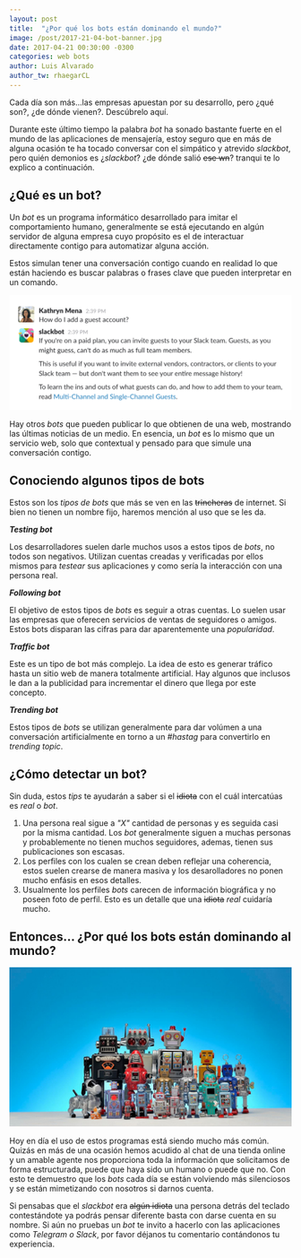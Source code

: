 ```yaml
---
layout: post
title:  "¿Por qué los bots están dominando el mundo?"
image: /post/2017-21-04-bot-banner.jpg
date: 2017-04-21 00:30:00 -0300
categories: web bots
author: Luis Alvarado
author_tw: rhaegarCL
---
```

Cada día son más...las empresas apuestan por su desarrollo, pero ¿qué son?,
¿de dónde vienen?. Descúbrelo aquí.

<!--more-->

Durante este último tiempo la palabra *bot* ha sonado bastante fuerte en el mundo de las aplicaciones de mensajería, estoy seguro que en más de alguna ocasión te ha tocado conversar con el simpático y atrevido *slackbot*, pero quién demonios es ¿*slackbot*? ¿de dónde salió ~~ese wn~~? tranqui te lo explico a continuación.

## ¿Qué es un bot?
Un *bot* es un programa informático desarrollado para imitar el comportamiento humano, generalmente se está ejecutando en algún servidor de alguna empresa cuyo propósito es el de interactuar directamente contigo para automatizar alguna acción.

Estos simulan tener una conversación contigo cuando en realidad lo que están haciendo es buscar palabras o frases clave que pueden interpretar en un comando.

![slackbot](/assets/img/post/2017-21-04-por-que-los-bots-estan-dominando-el-mundo/2017-21-04-slackbot.jpg)

Hay otros *bots* que pueden publicar lo que obtienen de una web, mostrando las últimas noticias de un medio. En esencia, un *bot* es lo mismo que un servicio web, solo que contextual y pensado para que simule una conversación contigo.

## Conociendo algunos tipos de **bots**
Estos son los *tipos de bots* que más se ven en las ~~trincheras~~ de internet. Si bien no tienen un nombre fijo, haremos mención al uso que se les da.

***Testing bot***

Los desarrolladores suelen darle muchos usos a estos tipos de *bots*, no todos son negativos. Utilizan cuentas creadas y verificadas por ellos mismos para *testear* sus aplicaciones y como sería la interacción con una persona real.

***Following bot***

El objetivo de estos tipos de *bots* es seguir a otras cuentas. Lo suelen usar las empresas que oferecen servicios de ventas de seguidores o amigos. Estos bots disparan las cifras para dar aparentemente una *popularidad*.

***Traffic bot***

Este es un tipo de bot más complejo. La idea de esto es generar tráfico hasta un sitio web de manera totalmente artificial. Hay algunos que inclusos le dan a la publicidad para incrementar el dinero que llega por este concepto.

***Trending bot***

Estos tipos de *bots* se utilizan generalmente para dar volúmen a una conversación artificialmente en torno a un *#hastag* para convertirlo en *trending topic*.

## ¿Cómo detectar un bot?
Sin duda, estos *tips* te ayudarán a saber si el ~~idiota~~ con el cuál intercatúas es *real* o *bot*.

1. Una persona real sigue a *"X"* cantidad de personas y es seguida casi por la misma cantidad. Los *bot* generalmente siguen a muchas personas y probablemente no tienen muchos seguidores, ademas, tienen sus publicaciones son escasas.
2. Los perfiles con los cualen se crean deben reflejar una coherencia, estos suelen crearse de manera masiva y los desarolladores no ponen mucho enfásis en esos detalles.
3. Usualmente los perfiles *bots* carecen de información biográfica y no poseen foto de perfil. Esto es un detalle que una ~~idiota~~ *real* cuidaría mucho.

## Entonces... ¿Por qué los bots están dominando al mundo?

![bot-family](/assets/img/post/2017-21-04-por-que-los-bots-estan-dominando-el-mundo/2017-24-04-bot2.jpg)

Hoy en día el uso de estos programas está siendo mucho más común. Quizás en más de una ocasión hemos acudido al chat de una tienda online y un amable agente nos proporciona toda la información que solicitamos de forma estructurada, puede que haya sido un humano o puede que no. Con esto te demuestro que los *bots* cada día se están volviendo más silenciosos y se están mimetizando con nosotros si darnos cuenta.

Si pensabas que el *slackbot* era ~~algún idiota~~ una persona detrás del teclado contestándote ya podrás pensar diferente basta con darse cuenta en su nombre. Si aún no pruebas un *bot* te invito a hacerlo con las aplicaciones como *Telegram o Slack*, por favor déjanos tu comentario contándonos tu experiencia.
